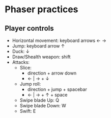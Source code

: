 # Phaser practices

## Player controls

- Horizontal movement: keyboard arrows ← →
- Jump: keyboard arrow ↑
- Duck: ↓
- Draw/Shealth weapon: shift
- Attacks:
  - Slice:
    - direction + arrow down
    - ← | → + ↓
  - Jump roll:
    - direction + jump + spacebar
    - ← | → + ↑ + space
  - Swipe blade Up: Q
  - Swipe blade Down: W
  - Swift: E
